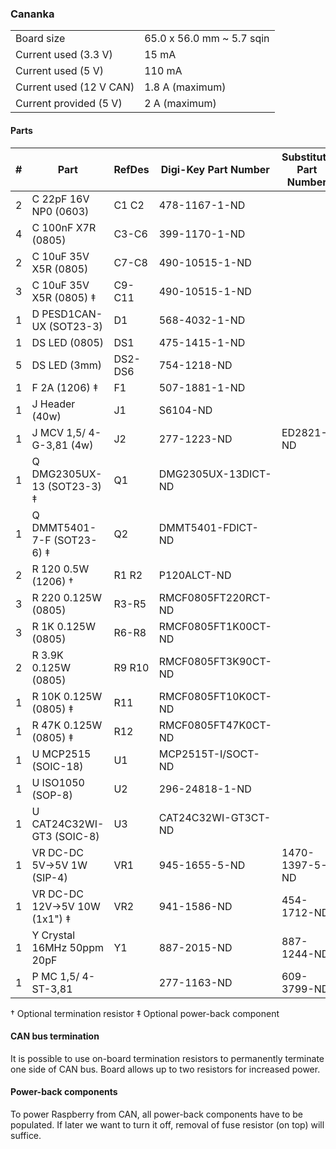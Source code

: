 ### Cananka ###

|                         |                           |
|-------------------------|---------------------------|
| Board size              | 65.0 x 56.0 mm ~ 5.7 sqin |
| Current used (3.3 V)    | 15 mA                     |
| Current used (5 V)      | 110 mA                    |
| Current used (12 V CAN) | 1.8 A (maximum)           |
| Current provided (5 V)  | 2 A (maximum)             |


#### Parts ####

|  # | Part                             | RefDes  | Digi-Key Part Number       | Substitute Part Number          |
|---:|----------------------------------|---------|----------------------------|---------------------------------|
|  2 | C 22pF 16V NP0 (0603)            | C1 C2   | 478-1167-1-ND              |                                 |
|  4 | C 100nF X7R (0805)               | C3-C6   | 399-1170-1-ND              |                                 |
|  2 | C 10uF 35V X5R (0805)            | C7-C8   | 490-10515-1-ND             |                                 |
|  3 | C 10uF 35V X5R (0805) ‡          | C9-C11  | 490-10515-1-ND             |                                 |
|  1 | D PESD1CAN-UX (SOT23-3)          | D1      | 568-4032-1-ND              |                                 |
|  1 | DS LED (0805)                    | DS1     | 475-1415-1-ND              |                                 |
|  5 | DS LED (3mm)                     | DS2-DS6 | 754-1218-ND                |                                 |
|  1 | F 2A (1206) ‡                    | F1      | 507-1881-1-ND              |                                 |
|  1 | J Header (40w)                   | J1      | S6104-ND                   |                                 |
|  1 | J MCV 1,5/ 4-G-3,81 (4w)         | J2      | 277-1223-ND                | ED2821-ND                       |
|  1 | Q DMG2305UX-13 (SOT23-3) ‡       | Q1      | DMG2305UX-13DICT-ND        |                                 |
|  1 | Q DMMT5401-7-F (SOT23-6) ‡       | Q2      | DMMT5401-FDICT-ND          |                                 |
|  2 | R 120 0.5W (1206) †              | R1 R2   | P120ALCT-ND                |                                 |
|  3 | R 220 0.125W (0805)              | R3-R5   | RMCF0805FT220RCT-ND        |                                 |
|  3 | R 1K 0.125W (0805)               | R6-R8   | RMCF0805FT1K00CT-ND        |                                 |
|  2 | R 3.9K 0.125W (0805)             | R9 R10  | RMCF0805FT3K90CT-ND        |                                 |
|  1 | R 10K 0.125W (0805) ‡            | R11     | RMCF0805FT10K0CT-ND        |                                 |
|  1 | R 47K 0.125W (0805) ‡            | R12     | RMCF0805FT47K0CT-ND        |                                 |
|  1 | U MCP2515 (SOIC-18)              | U1      | MCP2515T-I/SOCT-ND         |                                 |
|  1 | U ISO1050 (SOP-8)                | U2      | 296-24818-1-ND             |                                 |
|  1 | U CAT24C32WI-GT3 (SOIC-8)        | U3      | CAT24C32WI-GT3CT-ND        |                                 |
|  1 | VR DC-DC 5V->5V 1W (SIP-4)       | VR1     | 945-1655-5-ND              | 1470-1397-5-ND                  |
|  1 | VR DC-DC 12V->5V 10W (1x1") ‡    | VR2     | 941-1586-ND                | 454-1712-ND                     |
|  1 | Y Crystal 16MHz 50ppm 20pF       | Y1      | 887-2015-ND                | 887-1244-ND                     |
|  1 | P MC 1,5/ 4-ST-3,81              |         | 277-1163-ND                | 609-3799-ND                     |

† Optional termination resistor
‡ Optional power-back component


#### CAN bus termination ####

It is possible to use on-board termination resistors to permanently terminate
one side of CAN bus. Board allows up to two resistors for increased power.


#### Power-back components ####

To power Raspberry from CAN, all power-back components have to be populated. If
later we want to turn it off, removal of fuse resistor (on top) will suffice.
